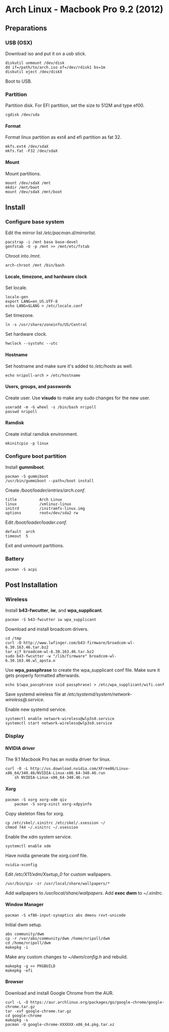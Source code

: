 # Arch Linux - Macbook Pro 9.2 (2012)

## Preparations

### USB (OSX)

Download iso and put it on a usb stick.

    diskutil unmount /dev/disk
    dd if=/path/to/arch.iso of=/dev/rdisk1 bs=1m
    diskutil eject /dev/diskX

Boot to USB.

### Partition

Partition disk. For EFI partition, set the size to 512M and type ef00.

    cgdisk /dev/sda

#### Format

Format linux partition as ext4 and efi partition as fat 32.

    mkfs.ext4 /dev/sdaX
    mkfs.fat -F32 /dev/sdaX

#### Mount

Mount partitions.

    mount /dev/sdaX /mnt
    mkdir /mnt/boot
    mount /dev/sdaX /mnt/boot

## Install

### Configure base system

Edit the mirror list */etc/pacman.d/mirrorlist*.

    pacstrap -i /mnt base base-devel
    genfstab -U -p /mnt >> /mnt/etc/fstab

Chroot into */mnt*.

    arch-chroot /mnt /bin/bash

#### Locale, timezone, and hardware clock

Set locale.

    locale-gen
    export LANG=en_US.UTF-8
    echo LANG=$LANG > /etc/locale.conf

Set timezone.
    
    ln -s /usr/share/zoneinfo/US/Central

Set hardware clock.
    
    hwclock --systohc --utc
    
#### Hostname

Set hostname and make sure it's added to */etc/hosts* as well.

    echo nripoll-arch > /etc/hostname

#### Users, groups, and passwords

Create user. Use **visudo** to make any sudo changes for the new user.

    useradd -m -G wheel -s /bin/bash nripoll
    passwd nripoll

#### Ramdisk

Create initial ramdisk environment.

    mkinitcpio -p linux



### Configure boot partition

Install **gummiboot**.

    pacman -S gummiboot 
    /usr/bin/gummiboot --path=/boot install

Create */boot/loader/entries/arch.conf*.

    title          Arch Linux
    linux          /vmlinuz-linux
    initrd         /initramfs-linux.img
    options        root=/dev/sda2 rw

Edit */boot/loader/loader.conf*.

    default  arch
    timeout  5

Exit and unmount partitions.

### Battery

    pacman -S acpi

## Post Installation

### Wireless

Install **b43-fwcutter**, **iw**, and **wpa_supplicant**. 

    pacman -S b43-fwcutter iw wpa_supplicant

Download and install broadcom drivers.

    cd /tmp
    curl -O http://www.lwfinger.com/b43-firmware/broadcom-wl-6.30.163.46.tar.bz2
    tar xjf broadcom-wl-6.30.163.46.tar.bz2
    sudo b43-fwcutter -w "/lib/firmware" broadcom-wl-6.30.163.46.wl_apsta.o

Use **wpa_passphrase** to create the wpa_supplicant conf file.
Make sure it gets properly formatted afterwards.

    echo $(wpa_passphrase ssid passphrase) > /etc/wpa_supplicant/wifi.conf

Save systemd wireless file at */etc/systemd/system/network-wireless@.service*.

Enable new systemd service.

    systemctl enable network-wireless@wlp3s0.service
    systemctl start network-wireless@wlp3s0.service


### Display

#### NVIDIA driver

The 9.1 Macbook Pro has an nvidia driver for linux.

    curl -O -L http://us.download.nvidia.com/XFree86/Linux-x86_64/340.46/NVIDIA-Linux-x86_64-340.46.run
		sh NVIDIA-Linux-x86_64-340.46.run

#### Xorg

    pacman -S xorg xorg-xdm qiv
		pacman -S xorg-xinit xorg-xdpyinfo
	
Copy skeleton files for xorg. 

    cp /etc/skel/.xinitrc /etc/skel/.xsession ~/
    chmod 744 ~/.xinitrc ~/.xsession

Enable the xdm system service.

    systemctl enable xdm

Have nvidia generate the xorg.conf file.

    nvidia-xconfig

Edit */etc/X11/xdm/Xsetup_0* for custom wallpapers. 

    /usr/bin/qiv -zr /usr/local/share/wallpapers/*

Add wallpapers to */usr/local/share/wallpapers*.
Add **exec dwm** to *~/.xinitrc*.

#### Window Manager

    pacman -S xf86-input-synaptics abs dmenu rxvt-unicode 

Initial dwm setup. 

    abs community/dwm
    cp -r /var/abs/community/dwm /home/nripoll/dwm
    cd /home/nripoll/dwm
    makepkg -i

Make any custom changes to *~/dwm/config.h* and rebuild.

    makepkg -g >> PKGBUILD
    makepkg -efi

#### Browser

Download and install Google Chrome from the AUR.

    curl -L -O https://aur.archlinux.org/packages/go/google-chrome/google-chrome.tar.gz
    tar -xvf google-chrome.tar.gz
    cd google-chrome
    makepkg -s
    pacman -U google-chrome-XXXXXX-x86_64.pkg.tar.xz



